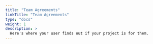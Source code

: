 ```yaml
---
title: "Team Agreements"
linkTitle: "Team Agreements"
type: "docs"
weight: 1
description: >
  Here's where your user finds out if your project is for them.
---
```

